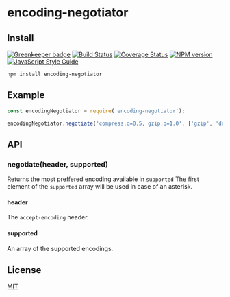 # encoding-negotiator
## Install

[![Greenkeeper badge](https://badges.greenkeeper.io/SerayaEryn/encoding-negotiator.svg)](https://greenkeeper.io/)
[![Build Status](https://travis-ci.org/SerayaEryn/encoding-negotiator.svg?branch=master)](https://travis-ci.org/SerayaEryn/encoding-negotiator)
[![Coverage Status](https://coveralls.io/repos/github/SerayaEryn/encoding-negotiator/badge.svg?branch=master)](https://coveralls.io/github/SerayaEryn/encoding-negotiator?branch=master)
[![NPM version](https://img.shields.io/npm/v/encoding-negotiator.svg?style=flat)](https://www.npmjs.com/package/encoding-negotiator)
[![JavaScript Style Guide](https://img.shields.io/badge/code_style-standard-brightgreen.svg)](https://standardjs.com)

```
npm install encoding-negotiator
```
## Example
```js
const encodingNegotiator = require('encoding-negotiator');

encodingNegotiator.negotiate('compress;q=0.5, gzip;q=1.0', ['gzip', 'deflate', 'identity']); //returns gzip
```
## API
### negotiate(header, supported)
Returns the most preffered encoding available in `supported` The first element of the `supported` array will be used in case of an asterisk.
#### header
The `accept-encoding` header.
#### supported
An array of the supported encodings.
## License

[MIT](./LICENSE)